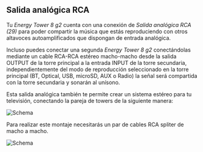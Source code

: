 ## Salida analógica RCA

Tu *Energy Tower 8 g2* cuenta con una conexión de *Salida analógica RCA (29)* para poder compartir la música que estás reproduciendo con otros altavoces autoamplificados que dispongan de entrada analógica.

Incluso puedes conectar una segunda *Energy Tower 8 g2* conectándolas mediante un cable RCA-RCA estéreo macho-macho desde la salida OUTPUT de la torre principal a la entrada INPUT de la torre secundaria, independientemente del modo de reproducción seleccionado en la torre principal (BT, Optical, USB, microSD, AUX o Radio) la señal será compartida con la torre secundaria y sonarán al unísono.

Esta salida analógica también te permite crear un sistema estéreo para tu televisión, conectando la pareja de towers de la siguiente manera:

![Schema](http://static.energysistem.com/images/manuals/42931/59d1fd0ebd740.jpg)

Para realizar este montaje necesitarás un par de cables RCA spliter de macho a macho.

![Schema](http://static.energysistem.com/images/manuals/42931/59d205e756cb3.jpg)
